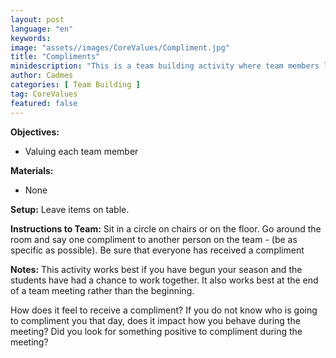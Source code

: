 ```yaml
---
layout: post
language: "en"
keywords:
image: "assets//images/CoreValues/Compliment.jpg"
title: "Compliments"
minidescription: "This is a team building activity where team members learn to value one another."
author: Cadmes
categories: [ Team Building ]
tag: CoreValues
featured: false
---
```


<b>Objectives:</b>
- Valuing each team member

<b>Materials:</b>
- None

<b>Setup:</b>
Leave items on table.

<b>Instructions to Team:</b>
Sit in a circle on chairs or on the floor. Go around the room and say one compliment to another person on the team - (be as specific as possible). Be sure that everyone has received a compliment

<b>Notes:</b>
This activity works best if you have begun your season and the students have had a chance to work together. It also works best at the end of a team meeting rather than the beginning.

How does it feel to receive a compliment? If you do not know who is going to compliment you that day, does it impact how you behave during the meeting? Did you look for something positive to compliment during the meeting?
